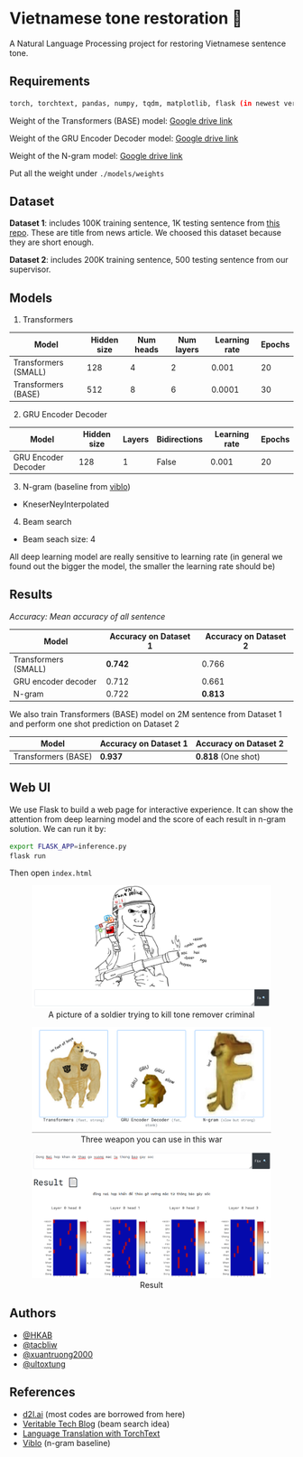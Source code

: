 
# Vietnamese tone restoration :newspaper:

A Natural Language Processing project for restoring Vietnamese sentence tone.


## Requirements 

```bash 
torch, torchtext, pandas, numpy, tqdm, matplotlib, flask (in newest version)
```

Weight of the Transformers (BASE) model: [Google drive link](https://drive.google.com/file/d/1pT8MDvXNvt28rok1H8HAfFmqnxorrKZH/view?usp=sharing)

Weight of the GRU Encoder Decoder model: [Google drive link](https://drive.google.com/file/d/1DTnkqbR0dxnYcKIablDmfMaOhbAL5iOu/view?usp=sharing)

Weight of the N-gram model: [Google drive link](https://drive.google.com/file/d/1--6uLCZO9Y3iOT_rfT6gotdXTvl7VjKw/view?usp=sharing)

Put all the weight under `./models/weights`
    
## Dataset

**Dataset 1**: includes 100K training sentence, 1K testing sentence from [this repo](https://github.com/binhvq/news-corpus#full-txttitle--description--body-v1). These are title from news article. We choosed this dataset because they are short enough.

**Dataset 2**: includes 200K training sentence, 500 testing sentence from our supervisor.

## Models

1. Transformers

| Model  | Hidden size | Num heads | Num layers | Learning rate | Epochs |
| ------------- | ------------- | ------------- | ------------- | ------------- | ------------- |
| Transformers (SMALL)  | 128  | 4 | 2 | 0.001 | 20
| Transformers (BASE)  | 512  | 8 | 6 | 0.0001 | 30

2. GRU Encoder Decoder

| Model  | Hidden size | Layers | Bidirections | Learning rate | Epochs |
| ------------- | ------------- | ------------- | ------------- | ------------- | ------------- |
| GRU Encoder Decoder  | 128  | 1 | False | 0.001 | 20

3. N-gram (baseline from [viblo](https://viblo.asia/p/language-modeling-mo-hinh-ngon-ngu-va-bai-toan-them-dau-cau-trong-tieng-viet-1VgZveV2KAw))

+ KneserNeyInterpolated

4. Beam search
 + Beam seach size: 4

All deep learning model are really sensitive to learning rate (in general we found out the bigger the model, the smaller the learning rate should be)

## Results

*Accuracy: Mean accuracy of all sentence*

| Model  | Accuracy on Dataset 1 | Accuracy on Dataset 2 |
| ------------- | ------------- | ------------- |
| Transformers (SMALL)  | **0.742**  | 0.766 |
| GRU encoder decoder  | 0.712  | 0.661 |
| N-gram  | 0.722  | **0.813** |

We also train Transformers (BASE) model on 2M sentence from Dataset 1 and perform one shot prediction on Dataset 2

| Model  | Accuracy on Dataset 1 | Accuracy on Dataset 2 |
| ------------- | ------------- | ------------- |
| Transformers (BASE) | **0.937** | **0.818** (One shot) |

## Web UI

We use Flask to build a web page for interactive experience. It can show the attention from deep learning model and the score of each result in n-gram solution. 
We can run it by:
```bash 
export FLASK_APP=inference.py
flask run
```
Then open `index.html`

<figure>
  <img src="./assets/home.png" title="A picture of a soldier trying to kill tone remover criminal" />
  <figcaption style="text-align: center;">A picture of a soldier trying to kill tone remover criminal</figcaption>
</figure>

<figure>
  <img src="./assets/weapon.png" title="Three weapon you can use in this war" />
  <figcaption style="text-align: center;">Three weapon you can use in this war </figcaption>
</figure>

<figure>
  <img src="./assets/result.png" title="Result" />
  <figcaption style="text-align: center;">Result </figcaption>
</figure>

## Authors

- [@HKAB](https://www.github.com/HKAB)
- [@tacbliw](https://github.com/tacbliw)
- [@xuantruong2000](https://github.com/xuantruong2000)
- [@ultoxtung](https://github.com/ultoxtung)

## References

- [d2l.ai](https://d2l.ai/) (most codes are borrowed from here)
- [Veritable Tech Blog](https://blog.ceshine.net/post/implementing-beam-search-part-1/) (beam search idea)
- [Language Translation with TorchText](https://pytorch.org/tutorials/beginner/torchtext_translation_tutorial.html)
- [Viblo](https://viblo.asia/p/language-modeling-mo-hinh-ngon-ngu-va-bai-toan-them-dau-cau-trong-tieng-viet-1VgZveV2KAw) (n-gram baseline)
